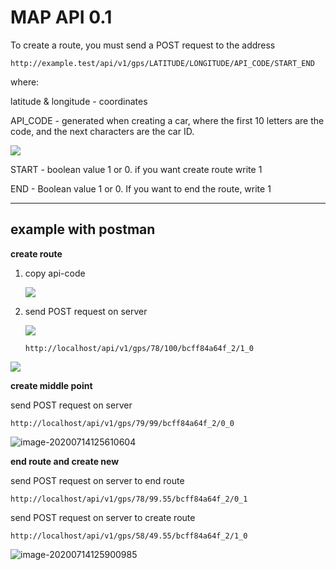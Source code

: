 # MAP API 0.1

To create a route, you must send a POST request to the address

```HTTp
http://example.test/api/v1/gps/LATITUDE/LONGITUDE/API_CODE/START_END
```

where:

latitude & longitude - coordinates

API_CODE - generated when creating a car, where the first 10 letters are the code, and the next characters are the car ID.

![](https://s87vla.storage.yandex.net/rdisk/96aeed48d05b30b4ae42427e091fd07ccff04272fe3c1d8cc8c1cca6fac083fa/5f10a75c/uKJUW3GHiIUFTrrK9X6UGGkOibGX2eYF1jkbIi4mjjKuElx_I4I1fZsiAncNRW29U6qjh_qyF3J7qwNZsbBxyQ==?uid=378621291&filename=api-code.png&disposition=inline&hash=&limit=0&content_type=image%2Fpng&tknv=v2&owner_uid=378621291&media_type=image&fsize=70387&hid=48630c8e143a6198170d28fe06b42739&etag=9c28074472e05fdd45f6b639669aaabb&rtoken=LM73lk8UR8yS&force_default=yes&ycrid=na-750de2a4e663ee0fdffdf68f0b874976-downloader7h&ts=5aa93ddb38f00&s=677800342be27d24ec9c59ecbcdeb48d5803ea6120cb0ced4f1fbb95ae42d8b3&pb=U2FsdGVkX18VGiKy8WvpKDOafruqTxGqXEdCjgntjvrz5dfxiEJ-2ctRXHpTFQXL0I9H5Y6VaQQznxA0mW13bjow_dhY-vEoqNpsqNHeAg0)

START -  boolean value 1 or 0. if you want create route write 1

END - Boolean value 1 or 0. If you want to end the route, write 1

------

## example with postman

**create route** 

1. copy api-code

   ![](https://s118vla.storage.yandex.net/rdisk/1cc5962039b7e2f9ad1a56ca2643bc507103d2c693426d412ea1288f8abf3b31/5f10a773/uKJUW3GHiIUFTrrK9X6UGJAOp7-T82qsuSpSBdR99trBgfT_gBi6E0SJgbWUVyAme4iZ7e8AmQOb9SW3Hr7xSw==?uid=378621291&filename=copy-api-code.png&disposition=inline&hash=&limit=0&content_type=image%2Fpng&tknv=v2&owner_uid=378621291&media_type=image&fsize=61345&hid=4bb5e472fab45f4d9b601c94203dd1f2&etag=ea6ec1d195b9a46fd058c7f801f6fe10&rtoken=jUyYQxJUOPLD&force_default=yes&ycrid=na-c4d39f3c27a7a9c755b780bcb6876d06-downloader7h&ts=5aa93df1282c0&s=c1b9b7ac173bfdd87b129de567c9196307c382d23cb9722fbd961578bb1953c0&pb=U2FsdGVkX18Z-Zs-FcEZCapeDV61wrJCsmnv7R_NoUTvJI2Bu9px24TZEK7JIt-a1o-IdrcDlrgP2MOb_GUNpEc2_IidJTMkIlD6FIh9JRw)

2. send POST request on server

   ![](https://s195vla.storage.yandex.net/rdisk/8f07e6b803cf5a4b27efcb3cf854cf73273789fbfc0395353b8619777827d2d5/5f10a794/uKJUW3GHiIUFTrrK9X6UGHTSyNLXPt78hmDxsKcOfqzNUTpkJQcRMoD3z58etw4v28P2DesZNDNmOPnYFJvmvw==?uid=378621291&filename=postman.png&disposition=inline&hash=&limit=0&content_type=image%2Fpng&tknv=v2&owner_uid=378621291&etag=4735476115250595e81059186d43c1b9&fsize=32574&hid=d3b3775e3690b782fc8c06257eacf5f5&media_type=image&rtoken=YO3DFOQrLyY0&force_default=yes&ycrid=na-a3f9bbbce1496f6987a701e8d145733a-downloader7h&ts=5aa93e10a0d00&s=1d41357fa489a7ee2a0fbd30350ccc69a98edaa53fd66c6847a751e87b59fa15&pb=U2FsdGVkX18wQWWKGLdDBtIS7i0P6uCRUgvNfC5fLO71IfbRJeOcn0IHeobx86ktHubgeMeBNoYkyThFxxi8YoGzPyzNiqQ2z-dpS-LzpQ0)

   ```http
   http://localhost/api/v1/gps/78/100/bcff84a64f_2/1_0
   ```




![](https://s264vla.storage.yandex.net/rdisk/8ca4f73848f5550a9866360b58dd1ee8f7bbdeb85795b3d5b2fdd45e58c9873a/5f10a7b1/uKJUW3GHiIUFTrrK9X6UGDcg1ZrCnCbfVfQ5MwNT1bH6w-X9sWqrcr9sHvlhKGfMITpl1ISkaUx3MugPzQ23EA==?uid=378621291&filename=image-20200714125300611.png&disposition=inline&hash=&limit=0&content_type=image%2Fpng&tknv=v2&owner_uid=378621291&media_type=image&fsize=42253&hid=5a662a3549eb450bf5eebf8d921990eb&etag=b6f012cd11386a6b6d62686433bf8d5a&rtoken=pQnWjhxiSXFm&force_default=yes&ycrid=na-7b7ea7c7d5c9e4d1ecf2f0b21effd664-downloader7h&ts=5aa93e2b54c00&s=628d9f73999a9c34cd631fee37c16556d98c3481393e90dbb231fd99c1c3dd00&pb=U2FsdGVkX1_3Vz9OMqsk0t25jGj7lq_pwozzJG0OlSw9jb0OiAqvSkM_sAJEvfk-PuwSNY8Qdx1sKQ4f9bExcpExtUXMKHxS5TlYBmLknrQ)

**create middle point**

send POST request on server

```http
http://localhost/api/v1/gps/79/99/bcff84a64f_2/0_0
```

![image-20200714125610604](https://s307man.storage.yandex.net/rdisk/8becf7bdf65d729786e27e6d27371b56a35343e44a589d991bc167197018aa8b/5f10a7d4/uKJUW3GHiIUFTrrK9X6UGKuew9RbG5-y5J6Us37qmkK06Vz7FKiAo-rLeMPWgNEC-Ne1ItfT6IrsKhOvMOeFcg==?uid=378621291&filename=image-20200714125610604.png&disposition=inline&hash=&limit=0&content_type=image%2Fpng&tknv=v2&owner_uid=378621291&etag=f6186cd940f53c4d58d3fbc2c0b0ad7c&fsize=99607&hid=89b85fd7c2968273d38a6c4fcf120137&media_type=image&rtoken=c1v9XnllhJMD&force_default=yes&ycrid=na-8cb88a0eef9a2781eb1687a78f8db6c0-downloader7h&ts=5aa93e4cb5ac0&s=43e08bc1270397809411713fa3f5066582e4b0e071dd09f4491f807b72e971c8&pb=U2FsdGVkX1_Lz7Jo1l0uujvnz5jAKMkquqfiP8RM8l_eCeN6FWHNA3SwGgj_AusS-b5M0Gsi0GQQ7yXE5Dv_db0U3BKeOKiDE4b4oUsT7yU)

**end route and create new**

send POST request on server to end route

```http
http://localhost/api/v1/gps/78/99.55/bcff84a64f_2/0_1
```

send POST request on server to create route

```http
http://localhost/api/v1/gps/58/49.55/bcff84a64f_2/1_0
```

![image-20200714125900985](https://s138vla.storage.yandex.net/rdisk/49c4a9245caceca397ad2e6e673b4295d48641ba49fd8d4d2ad89b6401040dda/5f10a7de/uKJUW3GHiIUFTrrK9X6UGIjQwzHS9X2NaksK_UlriWIktomDJMkiGvf_REgnP49jlnzr0QN4JS9STDl70aMiCA==?uid=378621291&filename=image-20200714125900985.png&disposition=inline&hash=&limit=0&content_type=image%2Fpng&tknv=v2&owner_uid=378621291&hid=2c1f946adbb8be255a4b114bc7d78246&media_type=image&fsize=108438&etag=992b701ce8e0cc6cfe9289fcc4e3a992&rtoken=IAK0wV4ddjbA&force_default=yes&ycrid=na-d222f73125ebe4763b07de871050423b-downloader7h&ts=5aa93e5733380&s=f28e76feb3e1cf2e0d8752693cb5a92fd2ccfb5581c523731dda11966aaa3292&pb=U2FsdGVkX18MIiVnLF0SmvqIjNa4Q-60AmCZHPOnVLh11qjtQ-Jt5ZKdG7KmWkUSNzQssk4ibmoSa2DvEacy3vQhmDuZ7mSgT0NgSqYapH8)


